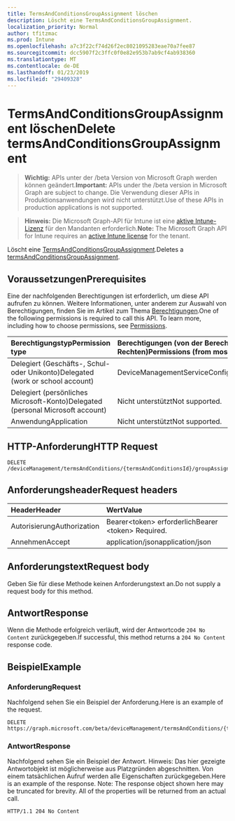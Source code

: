 ```yaml
---
title: TermsAndConditionsGroupAssignment löschen
description: Löscht eine TermsAndConditionsGroupAssignment.
localization_priority: Normal
author: tfitzmac
ms.prod: Intune
ms.openlocfilehash: a7c3f22cf74d26f2ec8021095283eae70a7fee87
ms.sourcegitcommit: dcc5907f2c3ffc0f0e82e953b7ab9cf4ab938360
ms.translationtype: MT
ms.contentlocale: de-DE
ms.lasthandoff: 01/23/2019
ms.locfileid: "29409328"
---
```

# <a name="delete-termsandconditionsgroupassignment"></a><span data-ttu-id="49365-103">TermsAndConditionsGroupAssignment löschen</span><span class="sxs-lookup"><span data-stu-id="49365-103">Delete termsAndConditionsGroupAssignment</span></span>

> <span data-ttu-id="49365-104">**Wichtig:** APIs unter der /beta Version von Microsoft Graph werden können geändert.</span><span class="sxs-lookup"><span data-stu-id="49365-104">**Important:** APIs under the /beta version in Microsoft Graph are subject to change.</span></span> <span data-ttu-id="49365-105">Die Verwendung dieser APIs in Produktionsanwendungen wird nicht unterstützt.</span><span class="sxs-lookup"><span data-stu-id="49365-105">Use of these APIs in production applications is not supported.</span></span>

> <span data-ttu-id="49365-106">**Hinweis:** Die Microsoft Graph-API für Intune ist eine [aktive Intune-Lizenz](https://go.microsoft.com/fwlink/?linkid=839381) für den Mandanten erforderlich.</span><span class="sxs-lookup"><span data-stu-id="49365-106">**Note:** The Microsoft Graph API for Intune requires an [active Intune license](https://go.microsoft.com/fwlink/?linkid=839381) for the tenant.</span></span>

<span data-ttu-id="49365-107">Löscht eine [TermsAndConditionsGroupAssignment](../resources/intune-companyterms-termsandconditionsgroupassignment.md).</span><span class="sxs-lookup"><span data-stu-id="49365-107">Deletes a [termsAndConditionsGroupAssignment](../resources/intune-companyterms-termsandconditionsgroupassignment.md).</span></span>

## <a name="prerequisites"></a><span data-ttu-id="49365-108">Voraussetzungen</span><span class="sxs-lookup"><span data-stu-id="49365-108">Prerequisites</span></span>
<span data-ttu-id="49365-p102">Eine der nachfolgenden Berechtigungen ist erforderlich, um diese API aufrufen zu können. Weitere Informationen, unter anderem zur Auswahl von Berechtigungen, finden Sie im Artikel zum Thema [Berechtigungen](/concepts/permissions-reference.md).</span><span class="sxs-lookup"><span data-stu-id="49365-p102">One of the following permissions is required to call this API. To learn more, including how to choose permissions, see [Permissions](/concepts/permissions-reference.md).</span></span>

|<span data-ttu-id="49365-111">Berechtigungstyp</span><span class="sxs-lookup"><span data-stu-id="49365-111">Permission type</span></span>|<span data-ttu-id="49365-112">Berechtigungen (von der Berechtigung mit den meisten Rechten zu der mit den wenigsten Rechten)</span><span class="sxs-lookup"><span data-stu-id="49365-112">Permissions (from most to least privileged)</span></span>|
|:---|:---|
|<span data-ttu-id="49365-113">Delegiert (Geschäfts-, Schul- oder Unikonto)</span><span class="sxs-lookup"><span data-stu-id="49365-113">Delegated (work or school account)</span></span>|<span data-ttu-id="49365-114">DeviceManagementServiceConfig.ReadWrite.All</span><span class="sxs-lookup"><span data-stu-id="49365-114">DeviceManagementServiceConfig.ReadWrite.All</span></span>|
|<span data-ttu-id="49365-115">Delegiert (persönliches Microsoft-Konto)</span><span class="sxs-lookup"><span data-stu-id="49365-115">Delegated (personal Microsoft account)</span></span>|<span data-ttu-id="49365-116">Nicht unterstützt</span><span class="sxs-lookup"><span data-stu-id="49365-116">Not supported.</span></span>|
|<span data-ttu-id="49365-117">Anwendung</span><span class="sxs-lookup"><span data-stu-id="49365-117">Application</span></span>|<span data-ttu-id="49365-118">Nicht unterstützt</span><span class="sxs-lookup"><span data-stu-id="49365-118">Not supported.</span></span>|

## <a name="http-request"></a><span data-ttu-id="49365-119">HTTP-Anforderung</span><span class="sxs-lookup"><span data-stu-id="49365-119">HTTP Request</span></span>
<!-- {
  "blockType": "ignored"
}
-->
``` http
DELETE /deviceManagement/termsAndConditions/{termsAndConditionsId}/groupAssignments/{termsAndConditionsGroupAssignmentId}
```

## <a name="request-headers"></a><span data-ttu-id="49365-120">Anforderungsheader</span><span class="sxs-lookup"><span data-stu-id="49365-120">Request headers</span></span>
|<span data-ttu-id="49365-121">Header</span><span class="sxs-lookup"><span data-stu-id="49365-121">Header</span></span>|<span data-ttu-id="49365-122">Wert</span><span class="sxs-lookup"><span data-stu-id="49365-122">Value</span></span>|
|:---|:---|
|<span data-ttu-id="49365-123">Autorisierung</span><span class="sxs-lookup"><span data-stu-id="49365-123">Authorization</span></span>|<span data-ttu-id="49365-124">Bearer&lt;token&gt; erforderlich</span><span class="sxs-lookup"><span data-stu-id="49365-124">Bearer &lt;token&gt; Required.</span></span>|
|<span data-ttu-id="49365-125">Annehmen</span><span class="sxs-lookup"><span data-stu-id="49365-125">Accept</span></span>|<span data-ttu-id="49365-126">application/json</span><span class="sxs-lookup"><span data-stu-id="49365-126">application/json</span></span>|

## <a name="request-body"></a><span data-ttu-id="49365-127">Anforderungstext</span><span class="sxs-lookup"><span data-stu-id="49365-127">Request body</span></span>
<span data-ttu-id="49365-128">Geben Sie für diese Methode keinen Anforderungstext an.</span><span class="sxs-lookup"><span data-stu-id="49365-128">Do not supply a request body for this method.</span></span>

## <a name="response"></a><span data-ttu-id="49365-129">Antwort</span><span class="sxs-lookup"><span data-stu-id="49365-129">Response</span></span>
<span data-ttu-id="49365-130">Wenn die Methode erfolgreich verläuft, wird der Antwortcode `204 No Content` zurückgegeben.</span><span class="sxs-lookup"><span data-stu-id="49365-130">If successful, this method returns a `204 No Content` response code.</span></span>

## <a name="example"></a><span data-ttu-id="49365-131">Beispiel</span><span class="sxs-lookup"><span data-stu-id="49365-131">Example</span></span>

### <a name="request"></a><span data-ttu-id="49365-132">Anforderung</span><span class="sxs-lookup"><span data-stu-id="49365-132">Request</span></span>
<span data-ttu-id="49365-133">Nachfolgend sehen Sie ein Beispiel der Anforderung.</span><span class="sxs-lookup"><span data-stu-id="49365-133">Here is an example of the request.</span></span>
``` http
DELETE https://graph.microsoft.com/beta/deviceManagement/termsAndConditions/{termsAndConditionsId}/groupAssignments/{termsAndConditionsGroupAssignmentId}
```

### <a name="response"></a><span data-ttu-id="49365-134">Antwort</span><span class="sxs-lookup"><span data-stu-id="49365-134">Response</span></span>
<span data-ttu-id="49365-p103">Nachfolgend sehen Sie ein Beispiel der Antwort. Hinweis: Das hier gezeigte Antwortobjekt ist möglicherweise aus Platzgründen abgeschnitten. Von einem tatsächlichen Aufruf werden alle Eigenschaften zurückgegeben.</span><span class="sxs-lookup"><span data-stu-id="49365-p103">Here is an example of the response. Note: The response object shown here may be truncated for brevity. All of the properties will be returned from an actual call.</span></span>
``` http
HTTP/1.1 204 No Content
```




